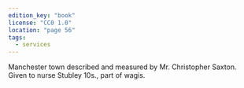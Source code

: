 ```yaml
---
edition_key: "book"
license: "CC0 1.0"
location: "page 56"
tags:
  - services
---
```

Manchester town described and measured by
Mr. Christopher Saxton. Given to nurse Stubley 10s., part of
wagis.
